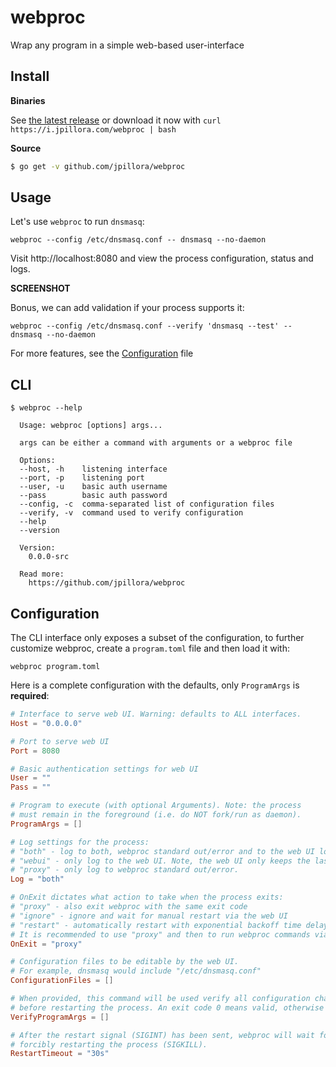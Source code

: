 # webproc

Wrap any program in a simple web-based user-interface

## Install

**Binaries**

See [the latest release](https://github.com/jpillora/webproc/releases/latest) or download it now with `curl https://i.jpillora.com/webproc | bash`

**Source**

``` sh
$ go get -v github.com/jpillora/webproc
```

## Usage

Let's use `webproc` to run `dnsmasq`:

```
webproc --config /etc/dnsmasq.conf -- dnsmasq --no-daemon
```

Visit http://localhost:8080 and view the process configuration, status and logs.

**SCREENSHOT**

Bonus, we can add validation if your process supports it:

```
webproc --config /etc/dnsmasq.conf --verify 'dnsmasq --test' -- dnsmasq --no-daemon
```

For more features, see the [Configuration](#Configuration) file

## CLI

```
$ webproc --help

  Usage: webproc [options] args...

  args can be either a command with arguments or a webproc file

  Options:
  --host, -h    listening interface
  --port, -p    listening port
  --user, -u    basic auth username
  --pass        basic auth password
  --config, -c  comma-separated list of configuration files
  --verify, -v  command used to verify configuration
  --help
  --version

  Version:
    0.0.0-src

  Read more:
    https://github.com/jpillora/webproc

```

## Configuration

The CLI interface only exposes a subset of the configuration, to further customize
webproc, create a `program.toml` file and then load it with:

```
webproc program.toml
```

Here is a complete configuration with the defaults, only `ProgramArgs` is **required**:

[embedmd]:# (default.toml)
```toml
# Interface to serve web UI. Warning: defaults to ALL interfaces.
Host = "0.0.0.0"

# Port to serve web UI
Port = 8080

# Basic authentication settings for web UI
User = ""
Pass = ""

# Program to execute (with optional Arguments). Note: the process
# must remain in the foreground (i.e. do NOT fork/run as daemon).
ProgramArgs = []

# Log settings for the process:
# "both" - log to both, webproc standard out/error and to the web UI log.
# "webui" - only log to the web UI. Note, the web UI only keeps the last 10k lines.
# "proxy" - only log to webproc standard out/error.
Log = "both"

# OnExit dictates what action to take when the process exits:
# "proxy" - also exit webproc with the same exit code
# "ignore" - ignore and wait for manual restart via the web UI
# "restart" - automatically restart with exponential backoff time delay between failed restarts
# It is recommended to use "proxy" and then to run webproc commands via a process manager.
OnExit = "proxy"

# Configuration files to be editable by the web UI.
# For example, dnsmasq would include "/etc/dnsmasq.conf"
ConfigurationFiles = []

# When provided, this command will be used verify all configuration changes
# before restarting the process. An exit code 0 means valid, otherwise it's assumed invalid.
VerifyProgramArgs = []

# After the restart signal (SIGINT) has been sent, webproc will wait for RestartTimeout before
# forcibly restarting the process (SIGKILL).
RestartTimeout = "30s"
```
